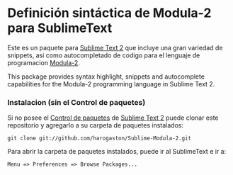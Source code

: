 Definición sintáctica de Modula-2 para SublimeText
==================================================

Este es un paquete para [Sublime Text 2][sublime] que incluye una gran variedad de snippets, asi como autocompletado de codigo para el lenguaje de programacion [Modula-2][modula2_lang].

This package provides syntax highlight, snippets and autocomplete capabilities for the Modula-2 programming language in Sublime Text 2.

### Instalacion (sin el Control de paquetes) ###
Si no posee el [Control de paquetes][package_control]  de [Sublime Text 2][sublime] puede clonar este repositorio y agregarlo a su carpeta de paquetes instalados:

    git clone git://github.com/harogaston/Sublime-Modula-2.git

Para abrir la carpeta de paquetes instalados, puede ir al SublimeText e ir a:

    Menu => Preferences => Browse Packages...


[sublime]: http://www.sublimetext.com/
[package_control]: http://wbond.net/sublime_packages/package_control
[modula2_lang]:http://en.wikipedia.org/wiki/Modula2
